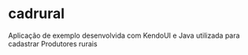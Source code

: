 cadrural
========

Aplicação de exemplo desenvolvida com KendoUI e Java utilizada para cadastrar Produtores rurais
